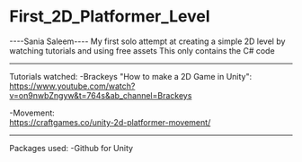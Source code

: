 # First_2D_Platformer_Level
----Sania Saleem----
My first solo attempt at creating a simple 2D level by watching tutorials and using free assets
This only contains the C# code

---------------------------------------------

Tutorials watched:
-Brackeys "How to make a 2D Game in Unity":
	https://www.youtube.com/watch?v=on9nwbZngyw&t=764s&ab_channel=Brackeys

-Movement:  
	https://craftgames.co/unity-2d-platformer-movement/

---------------------------------------------
Packages used:
-Github for Unity



